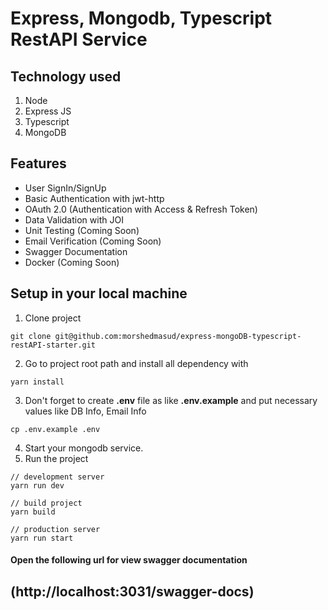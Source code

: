 # Express, Mongodb, Typescript RestAPI Service

## Technology used
1. Node
2. Express JS
3. Typescript
4. MongoDB

## Features
* User SignIn/SignUp
* Basic Authentication with jwt-http
* OAuth 2.0 (Authentication with Access & Refresh Token)
* Data Validation with JOI
* Unit Testing (Coming Soon)
* Email Verification (Coming Soon)
* Swagger Documentation
* Docker (Coming Soon)

## Setup in your local machine
1. Clone project
```
git clone git@github.com:morshedmasud/express-mongoDB-typescript-restAPI-starter.git
```
2. Go to project root path and install all dependency with
```
yarn install
```
3. Don't forget to create **.env** file as like **.env.example** and put necessary values like DB Info, Email Info
```shell script
cp .env.example .env
```
4. Start your mongodb service.
5. Run the project
```shell script
// development server
yarn run dev

// build project
yarn build

// production server
yarn run start
```

#### Open the following url for view swagger documentation
## (http://localhost:3031/swagger-docs)
